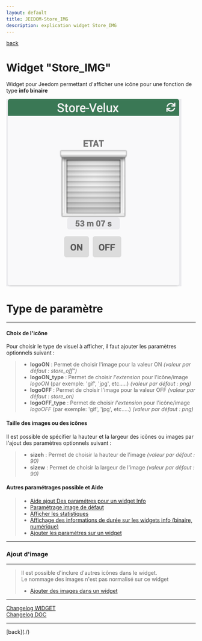 ```yaml
---
layout: default
title: JEEDOM-Store_IMG
description: explication widget Store_IMG
---
```

[back](./)
# Widget "Store_IMG" 

Widget pour Jeedom permettant d'afficher une icône pour une fonction de type <b>info binaire</b>
<p><img src="../../img/RESULTAT_JEEDOM_Store_IMG.png" alt="Resultat" /></p>

<h1 id="Type de paramètre">Type de paramètre</h1>
<hr />
<h4 id="Logo">Choix de l'icône</h4>
Pour choisir le type de visuel à afficher, il faut ajouter les paramètres optionnels suivant :
<blockquote>
        <ul>
            <li><b>logoON</b> : Permet de choisir l'image pour la valeur ON <i>(valeur par défaut : store_off")</i></li>
            <li><b>logoON_type</b> : Permet de choisir <i>l'extension</i> pour l'icône/image <i>logoON</i> (par exemple: 'gif', 'jpg', etc.....)<i> (valeur par défaut : png)</i></li>
            <li><b>logoOFF</b> : Permet de choisir l'image pour la valeur OFF <i>(valeur par défaut : store_on)</i></li>
            <li><b>logoOFF_type</b> : Permet de choisir <i>l'extension</i> pour l'icône/image <i>logoOFF</i> (par exemple: 'gif', 'jpg', etc.....)<i> (valeur par défaut : png)</i></li>
        </ul>
</blockquote>

<h4 id="Taille">Taille des images ou des icônes</h4>
Il est possible de spécifier la hauteur et la largeur des icônes ou images par l'ajout des paramètres optionnels suivant :
<blockquote>
        <ul>
            <li><b>sizeh</b> : Permet de choisir la hauteur de l'image <i>(valeur par défaut : 90)</i></li>
            <li><b>sizew</b> : Permet de choisir la largeur de l'image <i>(valeur par défaut : 90)</i></li>
        </ul>
</blockquote>
 
<h4 id="Aide">Autres paramétrages possible et Aide</h4>
<blockquote>
        <ul>
            <li><a href="../aide/JEEDOM_AIDE_CONFIG_INFO.html">Aide ajout Des paramétres pour un widget Info</a></li>
            <li><a href="../aide/JEEDOM_AIDE_Error.html">Paramétrage image de défaut</a></li>
            <li><a href="../aide/JEEDOM_AIDE_STATS.html">Afficher les statistiques</a></li>
            <li><a href="../aide/JEEDOM_AIDE_STATS_TEMPS.html">Affichage des informations de durée sur les widgets info (binaire, numérique)</a></li>
            <li><a href="../aide/JEEDOM_AIDE_PARA.html">Ajouter les paramétres sur un widget</a></li>
        </ul>
</blockquote>

<hr />
<h3 id="Add img">Ajout d'image</h3>
<hr />
<blockquote>
        Il est possible d'inclure d'autres icônes dans le widget.<br/>
        Le nommage des images n'est pas normalisé sur ce widget
        <ul>
            <li><a href="./JEEDOM-AIDE-ADD_IMG.html">Ajouter des images dans un widget</a></li>
        </ul>
</blockquote>

<hr />
<dl>
    <a href="https://github.com/JEALG/JEEDOM-Store-Velux-num/commits/master">Changelog WIDGET</a><br/>
    <a href="https://github.com/JEALG/JEEDOM-Widget_JAG-doc/commits/master">Changelog DOC</a>
</dl>
<hr />
[back](./)